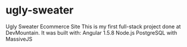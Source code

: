 # ugly-sweater
Ugly Sweater Ecommerce Site
This is my first full-stack project done at DevMountain. It was built with:
Angular 1.5.8
Node.js
PostgreSQL with MassiveJS
